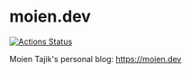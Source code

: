 # moien.dev

[![Actions Status](https://github.com/MoienTajik/moientajik.github.io/workflows/MoienTajik/badge.svg)](https://github.com/MoienTajik/moientajik.github.io/actions)

Moien Tajik's personal blog: https://moien.dev
